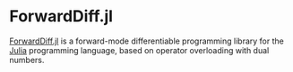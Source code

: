 # ForwardDiff.jl

[ForwardDiff.jl][] is a forward-mode differentiable programming library for the [Julia][] programming language, based on operator overloading with dual numbers.

[julia]: https://julialang.org/
[ForwardDiff.jl]: https://github.com/JuliaDiff/ForwardDiff.jl
